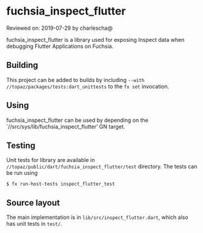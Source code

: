 # fuchsia_inspect_flutter

Reviewed on: 2019-07-29 by charlescha@

fuchsia_inspect_flutter is a library used for exposing Inspect data when
debugging Flutter Applications on Fuchsia.

## Building

This project can be added to builds by including `--with
//topaz/packages/tests:dart_unittests` to the `fx set` invocation.

## Using

fuchsia_inspect_flutter can be used by depending on the
`//src/sys/lib/fuchsia_inspect_flutter’
GN target.

## Testing

Unit tests for library are available in
`//topaz/public/dart/fuchsia_inspect_flutter/test`
directory. The tests can be run using

```
$ fx run-host-tests inspect_flutter_test
```

## Source layout

The main implementation is in `lib/src/inspect_flutter.dart`, which also
has unit tests in `test/`.

